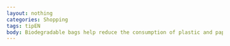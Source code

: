 ```yaml
---
layout: nothing
categories: Shopping
tags: tipEN
body: Biodegradable bags help reduce the consumption of plastic and paper bags. By choosing them, you can contribute to reduce the amount of waste requiring management.
---
```

